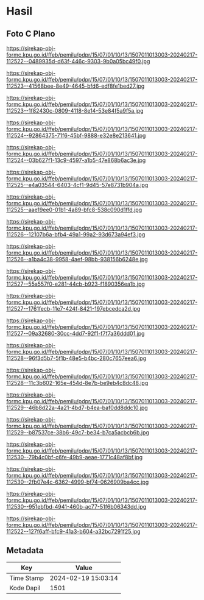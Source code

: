 # Hasil

## Foto C Plano

https://sirekap-obj-formc.kpu.go.id/ffeb/pemilu/pdpr/15/07/01/10/13/1507011013003-20240217-112522--0489935d-d63f-446c-9303-9b0a05bc49f0.jpg

https://sirekap-obj-formc.kpu.go.id/ffeb/pemilu/pdpr/15/07/01/10/13/1507011013003-20240217-112523--41568bee-8e49-4645-bfd6-edf8fe1bed27.jpg

https://sirekap-obj-formc.kpu.go.id/ffeb/pemilu/pdpr/15/07/01/10/13/1507011013003-20240217-112523--1f82430c-0809-4118-8e14-53e84f5a9f5a.jpg

https://sirekap-obj-formc.kpu.go.id/ffeb/pemilu/pdpr/15/07/01/10/13/1507011013003-20240217-112524--92864375-71f6-45bf-9888-e32e8e213641.jpg

https://sirekap-obj-formc.kpu.go.id/ffeb/pemilu/pdpr/15/07/01/10/13/1507011013003-20240217-112524--03b627f1-13c9-4597-a1b5-47e868b6ac3e.jpg

https://sirekap-obj-formc.kpu.go.id/ffeb/pemilu/pdpr/15/07/01/10/13/1507011013003-20240217-112525--e4a03544-6403-4cf1-9d45-57e8731b904a.jpg

https://sirekap-obj-formc.kpu.go.id/ffeb/pemilu/pdpr/15/07/01/10/13/1507011013003-20240217-112525--aae19ee0-01b1-4a89-bfc8-538c090d1ffd.jpg

https://sirekap-obj-formc.kpu.go.id/ffeb/pemilu/pdpr/15/07/01/10/13/1507011013003-20240217-112526--12107b6a-bfb4-49a1-99a2-93d673a94ef3.jpg

https://sirekap-obj-formc.kpu.go.id/ffeb/pemilu/pdpr/15/07/01/10/13/1507011013003-20240217-112526--a1ba4c38-9958-4aef-98bb-938156b6248e.jpg

https://sirekap-obj-formc.kpu.go.id/ffeb/pemilu/pdpr/15/07/01/10/13/1507011013003-20240217-112527--55a557f0-e281-44cb-b923-f1890356ea1b.jpg

https://sirekap-obj-formc.kpu.go.id/ffeb/pemilu/pdpr/15/07/01/10/13/1507011013003-20240217-112527--1761fecb-11e7-424f-8421-197ebcedca2d.jpg

https://sirekap-obj-formc.kpu.go.id/ffeb/pemilu/pdpr/15/07/01/10/13/1507011013003-20240217-112527--09a32680-30cc-4dd7-92f1-f7f7a36ddd01.jpg

https://sirekap-obj-formc.kpu.go.id/ffeb/pemilu/pdpr/15/07/01/10/13/1507011013003-20240217-112528--96f3d5b7-5f1b-48e5-b4bc-280c7657eea6.jpg

https://sirekap-obj-formc.kpu.go.id/ffeb/pemilu/pdpr/15/07/01/10/13/1507011013003-20240217-112528--11c3b602-165e-454d-8e7b-be9eb4c8dc48.jpg

https://sirekap-obj-formc.kpu.go.id/ffeb/pemilu/pdpr/15/07/01/10/13/1507011013003-20240217-112529--46b8d22a-4a21-4bd7-b4ea-baf0dd8ddc10.jpg

https://sirekap-obj-formc.kpu.go.id/ffeb/pemilu/pdpr/15/07/01/10/13/1507011013003-20240217-112529--b87537ce-38b6-49c7-be34-b7ca5acbcb6b.jpg

https://sirekap-obj-formc.kpu.go.id/ffeb/pemilu/pdpr/15/07/01/10/13/1507011013003-20240217-112530--79b4c0bf-c6fe-49b9-aeae-1771c48af8bf.jpg

https://sirekap-obj-formc.kpu.go.id/ffeb/pemilu/pdpr/15/07/01/10/13/1507011013003-20240217-112530--2fb07e4c-6362-4999-bf74-0626909ba4cc.jpg

https://sirekap-obj-formc.kpu.go.id/ffeb/pemilu/pdpr/15/07/01/10/13/1507011013003-20240217-112530--951ebfbd-4941-460b-ac77-51f6b06343dd.jpg

https://sirekap-obj-formc.kpu.go.id/ffeb/pemilu/pdpr/15/07/01/10/13/1507011013003-20240217-112522--127f6aff-bfc9-41a3-b604-a32bc7291f25.jpg


## Metadata

| Key        | Value               |
| ---------- | ------------------- |
| Time Stamp | 2024-02-19 15:03:14 |
| Kode Dapil | 1501                |



